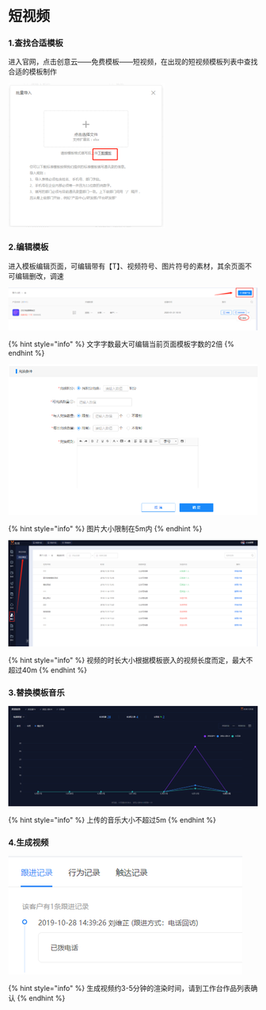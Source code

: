 # 短视频

### 1.查找合适模板

进入官网，点击创意云——免费模板——短视频，在出现的短视频模板列表中查找合适的模板制作

![](../.gitbook/assets/image%20%2863%29.png)

### 2.编辑模板

进入模板编辑页面，可编辑带有【T】、视频符号、图片符号的素材，其余页面不可编辑删改，调速

![](../.gitbook/assets/image%20%28244%29.png)

{% hint style="info" %}
文字字数最大可编辑当前页面模板字数的2倍
{% endhint %}

![](../.gitbook/assets/image%20%28304%29.png)

{% hint style="info" %}
图片大小限制在5m内
{% endhint %}

![](../.gitbook/assets/image%20%28122%29.png)

{% hint style="info" %}
视频的时长大小根据模板嵌入的视频长度而定，最大不超过40m
{% endhint %}

### 3.替换模板音乐

![](../.gitbook/assets/image%20%2825%29.png)

{% hint style="info" %}
上传的音乐大小不超过5m
{% endhint %}

### 4.生成视频

![](../.gitbook/assets/image%20%2875%29.png)

{% hint style="info" %}
生成视频约3-5分钟的渲染时间，请到工作台作品列表确认
{% endhint %}

